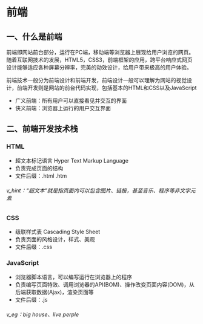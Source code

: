 # 前端

## 一、什么是前端

​	前端即网站前台部分，运行在PC端，移动端等浏览器上展现给用户浏览的网页。随着互联网技术的发展，HTML5，CSS3，前端框架的应用，跨平台响应式网页设计能够适应各种屏幕分辨率，完美的动效设计，给用户带来极高的用户体验。

​	前端技术一般分为前端设计和前端开发，前端设计一般可以理解为网站的视觉设计，前端开发则是网站的前台代码实现，包括基本的HTML和CSS以及JavaScript

* 广义前端：所有用户可以直接看见并交互的界面
* 侠义前端：浏览器上运行的用户交互界面

## 二、前端开发技术栈

### HTML

* 超文本标记语言  Hyper Text Markup Language
* 负责完成页面的结构
* 文件后缀：.html  .htm

###### v_hint：“超文本”就是指页面内可以包含图片、链接，甚至音乐、程序等非文字元素

### CSS

* 级联样式表  Cascading Style Sheet
* 负责页面的风格设计，样式、美观
* 文件后缀：.css

### JavaScript

* 浏览器脚本语言，可以编写运行在浏览器上的程序
* 负责编写页面特效、调用浏览器的API\(BOM\)、操作改变页面内容\(DOM\)，从后端获取数据\(Ajax\)，渲染页面等
* 文件后缀：.js

###### v_eg：big house、live perple







